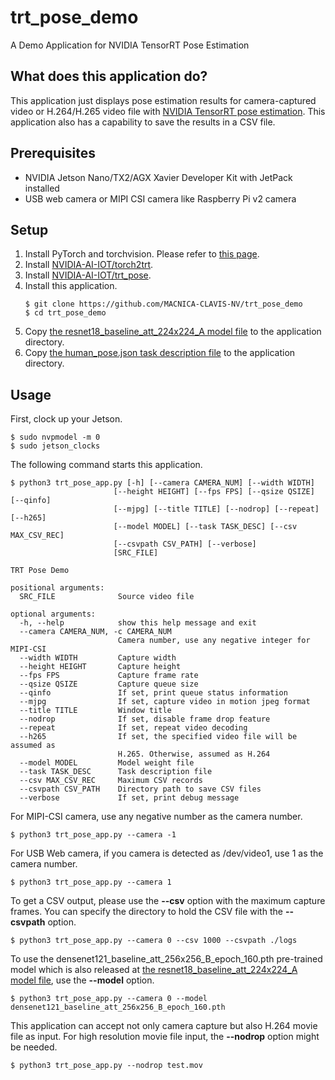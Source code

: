# trt_pose_demo
A Demo Application for NVIDIA TensorRT Pose Estimation

## What does this application do?
This application just displays pose estimation results for camera-captured video or H.264/H.265 video file with [NVIDIA TensorRT pose estimation](https://github.com/NVIDIA-AI-IOT/trt_pose). This application also has a capability to save the results in a CSV file.

## Prerequisites
- NVIDIA Jetson Nano/TX2/AGX Xavier Developer Kit with JetPack installed
- USB web camera or MIPI CSI camera like Raspberry Pi v2 camera

## Setup
1. Install PyTorch and torchvision. Please refer to [this page](https://devtalk.nvidia.com/default/topic/1049071/jetson-nano/pytorch-for-jetson-nano-version-1-3-0-now-available/).
1. Install [NVIDIA-AI-IOT/torch2trt](https://github.com/NVIDIA-AI-IOT/torch2trt).
1. Install [NVIDIA-AI-IOT/trt_pose](https://github.com/NVIDIA-AI-IOT/trt_pose).
1. Install this application.
    ```
    $ git clone https://github.com/MACNICA-CLAVIS-NV/trt_pose_demo
    $ cd trt_pose_demo
    ```
1. Copy [the resnet18_baseline_att_224x224_A model file](https://github.com/NVIDIA-AI-IOT/trt_pose#models) to the application directory.
1. Copy [the human_pose.json task description file](https://github.com/NVIDIA-AI-IOT/trt_pose/blob/master/tasks/human_pose/human_pose.json) to the application directory.

## Usage
First, clock up your Jetson.
```
$ sudo nvpmodel -m 0
$ sudo jetson_clocks
```
The following command starts this application.
```
$ python3 trt_pose_app.py [-h] [--camera CAMERA_NUM] [--width WIDTH]
                       [--height HEIGHT] [--fps FPS] [--qsize QSIZE] [--qinfo]
                       [--mjpg] [--title TITLE] [--nodrop] [--repeat] [--h265]
                       [--model MODEL] [--task TASK_DESC] [--csv MAX_CSV_REC]
                       [--csvpath CSV_PATH] [--verbose]
                       [SRC_FILE]

TRT Pose Demo

positional arguments:
  SRC_FILE              Source video file

optional arguments:
  -h, --help            show this help message and exit
  --camera CAMERA_NUM, -c CAMERA_NUM
                        Camera number, use any negative integer for MIPI-CSI
  --width WIDTH         Capture width
  --height HEIGHT       Capture height
  --fps FPS             Capture frame rate
  --qsize QSIZE         Capture queue size
  --qinfo               If set, print queue status information
  --mjpg                If set, capture video in motion jpeg format
  --title TITLE         Window title
  --nodrop              If set, disable frame drop feature
  --repeat              If set, repeat video decoding
  --h265                If set, the specified video file will be assumed as
                        H.265. Otherwise, assumed as H.264
  --model MODEL         Model weight file
  --task TASK_DESC      Task description file
  --csv MAX_CSV_REC     Maximum CSV records
  --csvpath CSV_PATH    Directory path to save CSV files
  --verbose             If set, print debug message

```
For MIPI-CSI camera, use any negative number as the camera number.
```
$ python3 trt_pose_app.py --camera -1 
```
For USB Web camera, if you camera is detected as /dev/video1, use 1 as the camera number.
```
$ python3 trt_pose_app.py --camera 1
```
To get a CSV output, please use the **--csv** option with the maximum capture frames. You can specify the directory to hold the CSV file with the **--csvpath** option.
```
$ python3 trt_pose_app.py --camera 0 --csv 1000 --csvpath ./logs
```
To use the densenet121_baseline_att_256x256_B_epoch_160.pth pre-trained model which is also released at [the resnet18_baseline_att_224x224_A model file](https://github.com/NVIDIA-AI-IOT/trt_pose#models), use the **--model** option.
```
$ python3 trt_pose_app.py --camera 0 --model densenet121_baseline_att_256x256_B_epoch_160.pth
```
This application can accept not only camera capture but also H.264 movie file as input. For high resolution movie file input, the **--nodrop** option might be needed.
```
$ python3 trt_pose_app.py --nodrop test.mov
```
